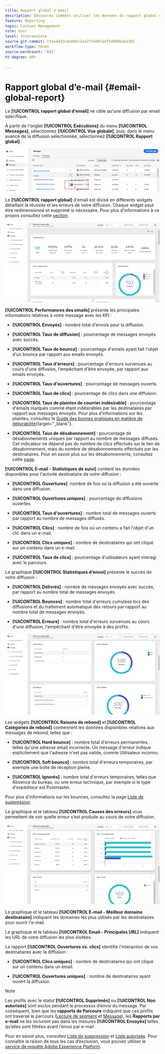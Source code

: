 ```yaml
---
title: Rapport global d'email
description: Découvrez comment utiliser les données du rapport global d'email
feature: Reporting
topic: Content Management
role: User
level: Intermediate
source-git-commit: c54e4443c0a8b6c2e427fa007adf5d800b2ba3b5
workflow-type: tm+mt
source-wordcount: '652'
ht-degree: 86%

---
```


# Rapport global d’e-mail {#email-global-report}

Le **[!UICONTROL rapport global d&#39;email]** ne cible qu&#39;une diffusion par email spécifique.

À partir de l&#39;onglet **[!UICONTROL Exécutions]** du menu **[!UICONTROL Messages]**, sélectionnez **[!UICONTROL Vue globale]**, puis, dans le menu avancé de la diffusion sélectionnée, sélectionnez **[!UICONTROL Rapport global]**.

![](../assets/global_report_3.png)

Le **[!UICONTROL rapport global]** d&#39;email est divisé en différents widgets détaillant la réussite et les erreurs de votre diffusion. Chaque widget peut être redimensionné et supprimé si nécessaire. Pour plus d&#39;informations à ce propos consultez cette [section](global-report.md#modify-dashboard).

![](../assets/global_report_4.png)

**[!UICONTROL Performances des emails]** présente les principales informations relatives à votre message avec les KPI :

* **[!UICONTROL Envoyés]** : nombre total d&#39;envois pour la diffusion.

* **[!UICONTROL Taux de diffusion]** : pourcentage de messages envoyés avec succès.

* **[!UICONTROL Taux de bounce]** : pourcentage d&#39;emails ayant fait l&#39;objet d&#39;un bounce par rapport aux emails envoyés.

* **[!UICONTROL Taux d&#39;erreurs]** : pourcentage d&#39;erreurs survenues au cours d&#39;une diffusion, l&#39;empêchant d&#39;être envoyée, par rapport aux emails envoyés.

* **[!UICONTROL Taux d&#39;ouvertures]** : pourcentage de messages ouverts.

* **[!UICONTROL Taux de clics]** : pourcentage de clics dans une diffusion.

* **[!UICONTROL Taux de plaintes de courrier indésirable]** : pourcentage d&#39;emails marqués comme étant indésirables par les destinataires par rapport aux messages envoyés. Pour plus d’informations sur les plaintes, consultez le [Guide des bonnes pratiques en matière de délivrabilité](https://experienceleague.adobe.com/docs/deliverability-learn/deliverability-best-practice-guide/metrics-for-deliverability/complaints.html?lang=fr#metrics-for-deliverability){target=&quot;_blank&quot;}.

* **[!UICONTROL Taux de désabonnement]** : pourcentage de désabonnements uniques par rapport au nombre de messages diffusés. Cet indicateur ne dépend pas du nombre de clics effectués sur le lien de désabonnement, mais du nombre de désabonnements effectués par les destinataires. Pour en savoir plus sur les désabonnements, consultez cette [page](../consent.md).

**[!UICONTROL E-mail - Statistiques de suivi]** contient les données disponibles pour l&#39;activité destinataire de votre diffusion :

* **[!UICONTROL Ouvertures]** :nombre de fois où la diffusion a été ouverte dans une diffusion.

* **[!UICONTROL Ouvertures uniques]** : pourcentage de diffusions ouvertes.

* **[!UICONTROL Taux d&#39;ouvertures]** : nombre total de messages ouverts par rapport au nombre de messages diffusés.

* **[!UICONTROL Clics]** : nombre de fois où un contenu a fait l&#39;objet d&#39;un clic dans un e-mail.

* **[!UICONTROL Clics uniques]** : nombre de destinataires qui ont cliqué sur un contenu dans un e-mail.

* **[!UICONTROL Taux de clics]** : pourcentage d&#39;utilisateurs ayant interagi avec le parcours.

Le graphique **[!UICONTROL Statistiques d’envoi]** présente le succès de votre diffusion :

* **[!UICONTROL Délivrés]** : nombre de messages envoyés avec succès, par rapport au nombre total de messages envoyés.

* **[!UICONTROL Bounces]** : nombre total d&#39;erreurs cumulées lors des diffusions et du traitement automatique des retours par rapport au nombre total de messages envoyés.

* **[!UICONTROL Erreurs]** : nombre total d&#39;erreurs survenues au cours d&#39;une diffusion, l&#39;empêchant d&#39;être envoyée à des profils.

![](../assets/global_report_5.png)

Les widgets **[!UICONTROL Raisons de rebond]** et **[!UICONTROL Catégories de rebond]** contiennent les données disponibles relatives aux messages de rebond, telles que :

* **[!UICONTROL Hard bounce]** : nombre total d&#39;erreurs permanentes, telles qu&#39;une adresse email incorrecte. Un message d&#39;erreur indique explicitement que l&#39;adresse n&#39;est pas valide, comme Utilisateur inconnu.

* **[!UICONTROL Soft bounce]** : nombre total d&#39;erreurs temporaires, par exemple une boîte de réception pleine.

* **[!UICONTROL Ignorés]** : nombre total d&#39;erreurs temporaires, telles que Absence du bureau, ou une erreur technique, par exemple si le type d&#39;expéditeur est Postmaster.

Pour plus d&#39;informations sur les bounces, consultez la page [Liste de suppression](../suppression-list.md).

Le graphique et le tableau **[!UICONTROL Causes des erreurs]** vous permettent de voir quelle erreur s’est produite au cours de votre diffusion.

![](../assets/global_report_6.png)

Le graphique et le tableau **[!UICONTROL E-mail - Meilleur domaine destinataire]** indiquent les domaines les plus utilisés par les destinataires pour ouvrir l&#39;e-mail.

Le graphique et le tableau **[!UICONTROL Email - Principales URL]** indiquent les URL de votre diffusion les plus visitées.

Le rapport **[!UICONTROL Ouvertures vs. clics]** identifie l&#39;interaction de vos destinataires avec la diffusion :

* **[!UICONTROL Clics uniques]** : nombre de destinataires qui ont cliqué sur un contenu dans un email.

* **[!UICONTROL Ouvertures uniques]** : nombre de destinataires ayant ouvert la diffusion.

>[!NOTE]
>
>Les profils avec le statut **[!UICONTROL Supprimés]** ou **[!UICONTROL Non autorisés]** sont exclus pendant le processus d’envoi du message. Par conséquent, bien que les **rapports de Parcours** indiquent que ces profils ont traversé le parcours ([Lecture de segment](../building-journeys/read-segment.md) et [Message](../building-journeys/journeys-message.md)), les **Rapports par e-mail** ne les incluront pas dans les mesures **[!UICONTROL Envoyés]** telles qu’elles sont filtrées avant l’envoi par e-mail .
>
>Pour en savoir plus, consultez [Liste de suppression](../suppression-list.md) et [Liste autorisée](../allow-list.md). Pour connaître la raison de tous les cas d’exclusion, vous pouvez utiliser le [service de requête Adobe Experience Platform](https://experienceleague.adobe.com/docs/experience-platform/query/api/getting-started.html).